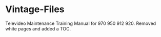 # Vintage-Files

Televideo Maintenance Training Manual for 970 950 912 920. Removed white pages and added a TOC.

